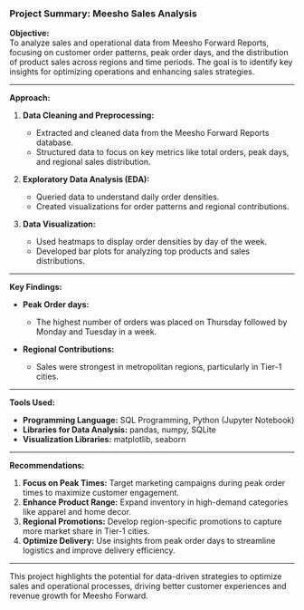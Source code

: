 ### Project Summary: Meesho Sales Analysis

**Objective:**  
To analyze sales and operational data from Meesho Forward Reports, focusing on customer order patterns, peak order days, and the distribution of product sales across regions and time periods. The goal is to identify key insights for optimizing operations and enhancing sales strategies.

---

**Approach:**  
1. **Data Cleaning and Preprocessing:**  
   - Extracted and cleaned data from the Meesho Forward Reports database.  
   - Structured data to focus on key metrics like total orders, peak days, and regional sales distribution.

2. **Exploratory Data Analysis (EDA):**  
   - Queried data to understand daily order densities.  
   - Created visualizations for order patterns and regional contributions.

3. **Data Visualization:**  
   - Used heatmaps to display order densities by day of the week.  
   - Developed bar plots for analyzing top products and sales distributions.

---

**Key Findings:**  
- **Peak Order days:**  
  - The highest number of orders was placed on Thursday followed by Monday and Tuesday in a week.  


- **Regional Contributions:**  
  - Sales were strongest in metropolitan regions, particularly in Tier-1 cities.  

---

**Tools Used:**  
- **Programming Language:** SQL Programming, Python (Jupyter Notebook)  
- **Libraries for Data Analysis:** pandas, numpy, SQLite  
- **Visualization Libraries:** matplotlib, seaborn  

---

**Recommendations:**  
1. **Focus on Peak Times:** Target marketing campaigns during peak order times to maximize customer engagement.  
2. **Enhance Product Range:** Expand inventory in high-demand categories like apparel and home decor.  
3. **Regional Promotions:** Develop region-specific promotions to capture more market share in Tier-1 cities.  
4. **Optimize Delivery:** Use insights from peak order days to streamline logistics and improve delivery efficiency.

---

This project highlights the potential for data-driven strategies to optimize sales and operational processes, driving better customer experiences and revenue growth for Meesho Forward.
